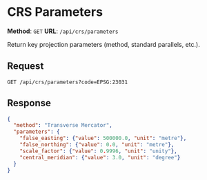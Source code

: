 # CRS Parameters

**Method**: `GET`
**URL**: `/api/crs/parameters`

Return key projection parameters (method, standard parallels, etc.).

## Request
```http
GET /api/crs/parameters?code=EPSG:23031
```

## Response
```json
{
  "method": "Transverse Mercator",
  "parameters": {
    "false_easting": {"value": 500000.0, "unit": "metre"},
    "false_northing": {"value": 0.0, "unit": "metre"},
    "scale_factor": {"value": 0.9996, "unit": "unity"},
    "central_meridian": {"value": 3.0, "unit": "degree"}
  }
}
```
